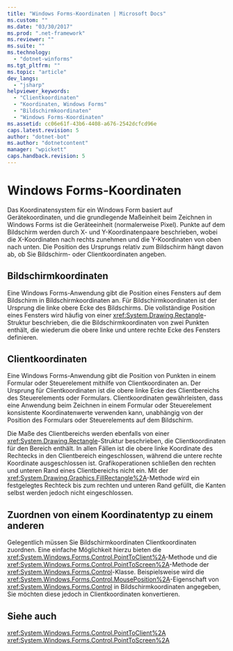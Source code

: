 ```yaml
---
title: "Windows Forms-Koordinaten | Microsoft Docs"
ms.custom: ""
ms.date: "03/30/2017"
ms.prod: ".net-framework"
ms.reviewer: ""
ms.suite: ""
ms.technology: 
  - "dotnet-winforms"
ms.tgt_pltfrm: ""
ms.topic: "article"
dev_langs: 
  - "jsharp"
helpviewer_keywords: 
  - "Clientkoordinaten"
  - "Koordinaten, Windows Forms"
  - "Bildschirmkoordinaten"
  - "Windows Forms-Koordinaten"
ms.assetid: cc06e61f-43b6-4408-a676-2542dcfcd96e
caps.latest.revision: 5
author: "dotnet-bot"
ms.author: "dotnetcontent"
manager: "wpickett"
caps.handback.revision: 5
---
```

# Windows Forms-Koordinaten
Das Koordinatensystem für ein Windows Form basiert auf Gerätekoordinaten, und die grundlegende Maßeinheit beim Zeichnen in Windows Forms ist die Geräteeinheit \(normalerweise Pixel\).  Punkte auf dem Bildschirm werden durch X\- und Y\-Koordinatenpaare beschrieben, wobei die X\-Koordinaten nach rechts zunehmen und die Y\-Koordinaten von oben nach unten.  Die Position des Ursprungs relativ zum Bildschirm hängt davon ab, ob Sie Bildschirm\- oder Clientkoordinaten angeben.  
  
## Bildschirmkoordinaten  
 Eine Windows Forms\-Anwendung gibt die Position eines Fensters auf dem Bildschirm in Bildschirmkoordinaten an.  Für Bildschirmkoordinaten ist der Ursprung die linke obere Ecke des Bildschirms.  Die vollständige Position eines Fensters wird häufig von einer <xref:System.Drawing.Rectangle>\-Struktur beschrieben, die die Bildschirmkoordinaten von zwei Punkten enthält, die wiederum die obere linke und untere rechte Ecke des Fensters definieren.  
  
## Clientkoordinaten  
 Eine Windows Forms\-Anwendung gibt die Position von Punkten in einem Formular oder Steuerelement mithilfe von Clientkoordinaten an.  Der Ursprung für Clientkoordinaten ist die obere linke Ecke des Clientbereichs des Steuerelements oder Formulars.  Clientkoordinaten gewährleisten, dass eine Anwendung beim Zeichnen in einem Formular oder Steuerelement konsistente Koordinatenwerte verwenden kann, unabhängig von der Position des Formulars oder Steuerelements auf dem Bildschirm.  
  
 Die Maße des Clientbereichs werden ebenfalls von einer <xref:System.Drawing.Rectangle>\-Struktur beschrieben, die Clientkoordinaten für den Bereich enthält.  In allen Fällen ist die obere linke Koordinate des Rechtecks in den Clientbereich eingeschlossen, während die untere rechte Koordinate ausgeschlossen ist.  Grafikoperationen schließen den rechten und unteren Rand eines Clientbereichs nicht ein.  Mit der <xref:System.Drawing.Graphics.FillRectangle%2A>\-Methode wird ein festgelegtes Rechteck bis zum rechten und unteren Rand gefüllt, die Kanten selbst werden jedoch nicht eingeschlossen.  
  
## Zuordnen von einem Koordinatentyp zu einem anderen  
 Gelegentlich müssen Sie Bildschirmkoordinaten Clientkoordinaten zuordnen.  Eine einfache Möglichkeit hierzu bieten die <xref:System.Windows.Forms.Control.PointToClient%2A>\-Methode und die <xref:System.Windows.Forms.Control.PointToScreen%2A>\-Methode der <xref:System.Windows.Forms.Control>\-Klasse.  Beispielsweise wird die <xref:System.Windows.Forms.Control.MousePosition%2A>\-Eigenschaft von <xref:System.Windows.Forms.Control> in Bildschirmkoordinaten angegeben, Sie möchten diese jedoch in Clientkoordinaten konvertieren.  
  
## Siehe auch  
 <xref:System.Windows.Forms.Control.PointToClient%2A>   
 <xref:System.Windows.Forms.Control.PointToScreen%2A>